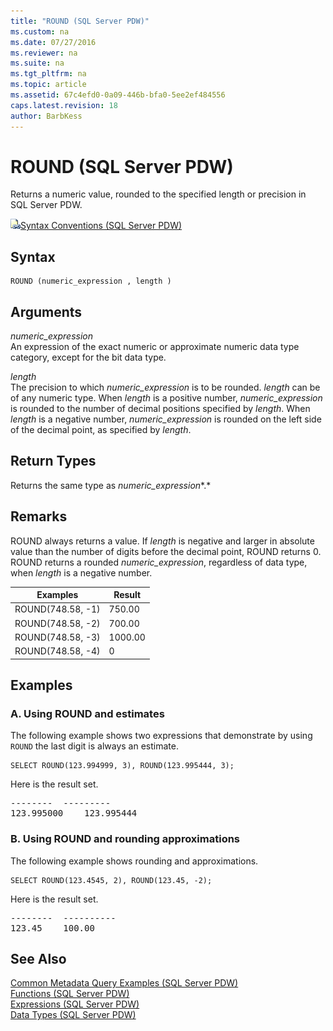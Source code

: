 ```yaml
---
title: "ROUND (SQL Server PDW)"
ms.custom: na
ms.date: 07/27/2016
ms.reviewer: na
ms.suite: na
ms.tgt_pltfrm: na
ms.topic: article
ms.assetid: 67c4efd0-0a09-446b-bfa0-5ee2ef484556
caps.latest.revision: 18
author: BarbKess
---
```

# ROUND (SQL Server PDW)
Returns a numeric value, rounded to the specified length or precision in SQL Server PDW.  
  
![Topic link icon](../sqlpdw/media/Topic_Link.gif "Topic_Link")[Syntax Conventions &#40;SQL Server PDW&#41;](../sqlpdw/syntax-conventions-sql-server-pdw.md)  
  
## Syntax  
  
```  
ROUND (numeric_expression , length )  
```  
  
## Arguments  
*numeric_expression*  
An expression of the exact numeric or approximate numeric data type category, except for the bit data type.  
  
*length*  
The precision to which *numeric_expression* is to be rounded. *length* can be of any numeric type. When *length* is a positive number, *numeric_expression* is rounded to the number of decimal positions specified by *length*. When *length* is a negative number, *numeric_expression* is rounded on the left side of the decimal point, as specified by *length*.  
  
## Return Types  
Returns the same type as *numeric_expression**.*  
  
## Remarks  
ROUND always returns a value. If *length* is negative and larger in absolute value than the number of digits before the decimal point, ROUND returns 0. ROUND returns a rounded *numeric_expression*, regardless of data type, when *length* is a negative number.  
  
|Examples|Result|  
|------------|----------|  
|ROUND(748.58, -1)|750.00|  
|ROUND(748.58, -2)|700.00|  
|ROUND(748.58, -3)|1000.00|  
|ROUND(748.58, -4)|0|  
  
## Examples  
  
### A. Using ROUND and estimates  
The following example shows two expressions that demonstrate by using `ROUND` the last digit is always an estimate.  
  
```  
SELECT ROUND(123.994999, 3), ROUND(123.995444, 3);  
```  
  
Here is the result set.  
  
<pre>--------  ---------  
123.995000    123.995444</pre>  
  
### B. Using ROUND and rounding approximations  
The following example shows rounding and approximations.  
  
```  
SELECT ROUND(123.4545, 2), ROUND(123.45, -2);  
```  
  
Here is the result set.  
  
<pre>--------  ----------  
123.45    100.00</pre>  
  
## See Also  
[Common Metadata Query Examples &#40;SQL Server PDW&#41;](../sqlpdw/common-metadata-query-examples-sql-server-pdw.md)  
[Functions &#40;SQL Server PDW&#41;](../sqlpdw/functions-sql-server-pdw.md)  
[Expressions &#40;SQL Server PDW&#41;](../sqlpdw/expressions-sql-server-pdw.md)  
[Data Types &#40;SQL Server PDW&#41;](../sqlpdw/data-types-sql-server-pdw.md)  
  
